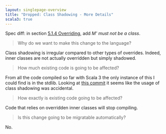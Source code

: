 ```yaml
---
layout: singlepage-overview
title: "Dropped: Class Shadowing - More Details"
scala3: true
---
```


<!-- THIS FILE HAS BEEN GENERATED BY SCALADOC PREPROCESSOR.
    The whole process of generation the docs can be found under this README: https://github.com/lampepfl/dotty/blob/master/docs/README.md
    The source file can be found here https://github.com/lampepfl/dotty/edit/master/docs/docs/reference/dropped-features/class-shadowing-spec.md
    NOTE THAT ANY CHANGES TO THIS FILE WILL BE OVERRIDEN BY PREPROCESSOR.
-->

Spec diff: in section [5.1.4 Overriding](https://www.scala-lang.org/files/archive/spec/2.13/05-classes-and-objects.html#Overriding), add *M' must not be a class*.

> Why do we want to make this change to the language?

Class shadowing is irregular compared to other types of overrides. Indeed, inner classes are not actually overridden but simply shadowed.

> How much existing code is going to be affected?

From all the code compiled so far with Scala 3 the only instance of this I could find is in the stdlib. Looking at [this commit](https://github.com/lampepfl/scala/commit/68f13bf39979b631ed211ec1751934306ceb5d6c#diff-7aa508b70e055b47c823764e3e5646b8) it seems like the usage of class shadowing was accidental.

> How exactly is existing code going to be affected?

Code that relies on overridden inner classes will stop compiling.

> Is this change going to be migratable automatically?

No.
